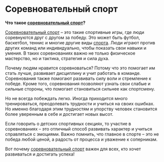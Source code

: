 # Соревновательный спорт

**Что такое [соревновательный спорт](./competitive_sport.md)?**

[Соревновательный спорт](./competitive_sport.md) – это такие спортивные игры, где люди соревнуются друг с другом за победу. Это может быть футбол, баскетбол, теннис и многие другие виды [спорта](./sport.md). Люди играют против других команд или индивидуально, чтобы показать свои навыки и умения. В таких соревнованиях важно не только физическое мастерство, но и тактика, стратегия и сила духа.

Почему людям нравится соревноваться? Потому что это помогает им стать лучше, развивает дисциплину и учит работать в команде. Соревнования также помогают развивать силу воли и стремление к победе. Кроме того, соревнования позволяют узнать свои слабые и сильные стороны, что помогает становиться сильнее как спортсмену.

Но не всегда побеждать легко. Иногда приходится много тренироваться, преодолевать трудности и учиться на своих ошибках. Но именно благодаря этим трудностям и упорству человек становится более уверенным в себе и достигает новых высот.

Если говорить о детских спортивных секциях, то участие в соревнованиях – это отличный способ развивать характер и учиться справляться с эмоциями. Важно помнить, что главное в спорте – это не победа любой ценой, а радость от процесса и уважение к соперникам.

Вот почему [соревновательный спорт](./competitive_sport.md) важен для всех, кто хочет развиваться и достигать успеха!